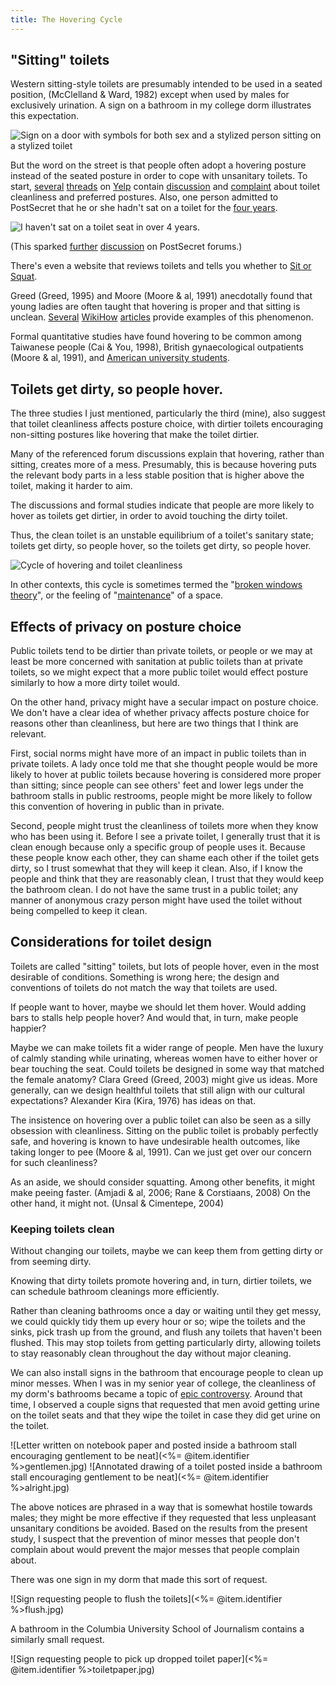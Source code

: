 ```yaml
---
title: The Hovering Cycle
---
```

## "Sitting" toilets
Western sitting-style toilets are presumably intended to be used in a seated
position, (McClelland & Ward, 1982) except when used by males for exclusively urination.
A sign on a bathroom in my college dorm illustrates this expectation.

![Sign on a door with symbols for both sex and a stylized person sitting on a stylized toilet]()

But the word on the street is that people often adopt a hovering posture
instead of the seated posture in order to cope with unsanitary toilets.
To start,
[several](http://www.yelp.com/topic/san-francisco-toilets-sit-or-hover)
[threads](http://www.yelp.com/topic/queens-public-bathroom-in-nyc)
on
[Yelp](http://www.yelp.com/topic/oakland-toilet-seat-dilemma)
contain
[discussion](http://www.yelp.com/topic/redwood-city-for-the-ladies-public-toilets-sit-or-squat)
and
[complaint](http://www.yelp.com/topic/chicago-toilet-seats-piss-discuss)
about toilet cleanliness and preferred postures.
Also, one person admitted to PostSecret that he or she hadn't sat on a toilet for the
[four years](http://www.flickr.com/photos/withinreason/2593730231/).

![I haven't sat on a toilet seat in over 4 years.]()

(This sparked [further](http://www.postsecretcommunity.com/chat/viewtopic.php?t=98076)
[discussion](http://www.postsecretcommunity.com/chat/viewtopic.php?t=98095)
on PostSecret forums.)

There's even a website that reviews toilets and tells
you whether to [Sit or Squat](https://www.sitorsquat.com/).

Greed (Greed, 1995) and Moore (Moore & al, 1991) anecdotally found that young ladies
are often taught that hovering is proper and that sitting is unclean. 
[Several](http://www.wikihow.com/Use-a-Public-Restroom)
[WikiHow](http://www.wikihow.com/Urinate-Standing-up-As-a-Female)
[articles](http://www.wikihow.com/Safely-Use-a-Public-Bathroom)
provide examples of this phenomenon.

Formal quantitative studies have found hovering to be common among
Taiwanese people (Cai & You, 1998),
British gynaecological outpatients  (Moore & al, 1991),
and [American university students](http://thomaslevine.com/!/hovering-cycle).

## Toilets get dirty, so people hover.

The three studies I just mentioned, particularly the third (mine), also suggest that toilet
cleanliness affects posture choice, with dirtier toilets encouraging non-sitting
postures like hovering that make the toilet dirtier.

Many of the referenced forum discussions explain that hovering, rather than
sitting, creates more of a mess. Presumably, this is because hovering puts the
relevant body parts in a less stable position that is higher above the toilet,
making it harder to aim.

The discussions and formal studies indicate that people are more likely
to hover as toilets get dirtier, in order to avoid touching the dirty toilet.

Thus, the clean toilet is an unstable equilibrium of a toilet's sanitary state;
toilets get dirty, so people hover, so the toilets get dirty, so people hover.

![Cycle of hovering and toilet cleanliness]()

In other contexts, this cycle is sometimes termed the
"[broken windows theory](http://en.wikipedia.org/wiki/Broken_windows_theory)",
or the feeling of "[maintenance](http://en.wikipedia.org/wiki/Crime_prevention_through_environmental_design)" of a space.

## Effects of privacy on posture choice

Public toilets tend to be dirtier than private toilets, or people or we may
at least be more concerned with sanitation at public toilets than at private
toilets, so we might expect that a more public toilet would effect posture
similarly to how a more dirty toilet would.

On the other hand, privacy might have a secular impact on posture choice.
We don't have a clear idea of whether privacy affects posture choice for
reasons other than cleanliness, but here are two things that I think are
relevant.

First, social norms might have more of an impact in public toilets than in private toilets.
A lady once told me that she thought people would be more likely to hover at
public toilets because hovering is considered more proper than sitting; since
people can see others' feet and lower legs under the bathroom stalls in public
restrooms, people might be more likely to follow this convention of hovering
in public than in private.

Second, people might trust the cleanliness of toilets more when they know
who has been using it. Before I see a private toilet, I generally trust that
it is clean enough because only a specific group of people uses it. Because
these people know each other, they can shame each other if the toilet gets
dirty, so I trust somewhat that they will keep it clean. Also, if I know the
people and think that they are reasonably clean, I trust that they would keep
the bathroom clean. I do not have the same trust in a public toilet; any manner
of anonymous crazy person might have used the toilet without being compelled
to keep it clean.





## Considerations for toilet design

Toilets are called "sitting" toilets, but lots of people hover,
even in the most desirable of conditions. Something is wrong here;
the design and conventions of toilets do not match the way that
toilets are used.

If people want to hover, maybe we should let them hover. Would
adding bars to stalls help people hover? And would that, in turn,
make people happier?

Maybe we can make toilets fit a wider range of people. Men have
the luxury of calmly standing while urinating, whereas women have
to either hover or bear touching the seat. Could toilets be
designed in some way that matched the female anatomy? Clara Greed
(Greed, 2003) might give us ideas. More generally, can we
design healthful toilets that still align with our cultural
expectations? Alexander Kira (Kira, 1976) has ideas on that.

The insistence on hovering over a public toilet can also be seen
as a silly obsession with cleanliness. Sitting on the public
toilet is probably perfectly safe, and hovering is known to
have undesirable health outcomes, like
taking longer to pee  (Moore & al, 1991). Can we just get over
our concern for such cleanliness?

As an aside, we should consider squatting. Among other benefits,
it might make peeing faster. (Amjadi & al, 2006; Rane & Corstiaans, 2008)
On the other hand, it might not. (Unsal & Cimentepe, 2004)

### Keeping toilets clean

Without changing our toilets, maybe we can keep them from getting
dirty or from seeming dirty.

Knowing that dirty toilets promote hovering and, in turn, dirtier
toilets, we can schedule bathroom cleanings more efficiently.

Rather than cleaning bathrooms once a day or waiting until
they get messy, we could quickly tidy them up every hour
or so; wipe the toilets and the sinks, pick trash up from the
ground, and flush any toilets that haven't been flushed.
This may stop toilets from getting particularly dirty,
allowing toilets to stay reasonably clean throughout the day
without major cleaning.

We can also install signs in the bathroom that encourage people to
clean up minor messes. When I was in my senior year of college, the
cleanliness of my dorm's bathrooms became a topic of
[epic controversy](/!/risley-toilets).
Around that time, I observed a couple signs that requested that
men avoid getting urine on the toilet seats and that they wipe the
toilet in case they did get urine on the toilet.

![Letter written on notebook paper and posted inside a bathroom stall encouraging gentlement to be neat](<%= @item.identifier %>gentlemen.jpg)
![Annotated drawing of a toilet posted inside a bathroom stall encouraging gentlement to be neat](<%= @item.identifier %>alright.jpg)

The above notices are phrased in a way that is somewhat hostile towards
males; they might be more effective if they requested that less unpleasant
unsanitary conditions be avoided. Based on the results from the present
study, I suspect that the prevention of minor messes that people don't
complain about would prevent the major messes that people complain about.

There was one sign in my dorm that made this sort of request.

![Sign requesting people to flush the toilets](<%= @item.identifier %>flush.jpg)

A bathroom in the Columbia University School of Journalism contains a
similarly small request.

![Sign requesting people to pick up dropped toilet paper](<%= @item.identifier %>toiletpaper.jpg)
